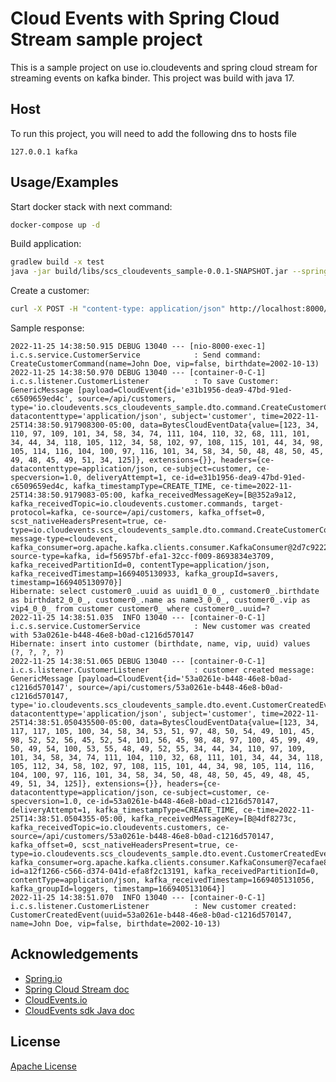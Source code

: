 
# Cloud Events with Spring Cloud Stream sample project

This is a sample project on use io.cloudevents and spring cloud stream for streaming events on kafka binder. This project was build with java 17.


## Host

To run this project, you will need to add the following dns to hosts file

`127.0.0.1 kafka`


## Usage/Examples

Start docker stack with next command:
```bash
docker-compose up -d
```
Build application:
```bash
gradlew build -x test
java -jar build/libs/scs_cloudevents_sample-0.0.1-SNAPSHOT.jar --spring.profiles.active=local
```
Create a customer:
```bash
curl -X POST -H "content-type: application/json" http://localhost:8000/api/customers -d '{"name":"John Doe","vip":false,"birthdate":"2002-10-13"}'
```
Sample response:
```log
2022-11-25 14:38:50.915 DEBUG 13040 --- [nio-8000-exec-1] i.c.s.service.CustomerService            : Send command: CreateCustomerCommand(name=John Doe, vip=false, birthdate=2002-10-13)
2022-11-25 14:38:50.970 DEBUG 13040 --- [container-0-C-1] i.c.s.listener.CustomerListener          : To save Customer: GenericMessage [payload=CloudEvent{id='e31b1956-dea9-47bd-91ed-c6509659ed4c', source=/api/customers, type='io.cloudevents.scs_cloudevents_sample.dto.command.CreateCustomerCommand', datacontenttype='application/json', subject='customer', time=2022-11-25T14:38:50.917908300-05:00, data=BytesCloudEventData{value=[123, 34, 110, 97, 109, 101, 34, 58, 34, 74, 111, 104, 110, 32, 68, 111, 101, 34, 44, 34, 118, 105, 112, 34, 58, 102, 97, 108, 115, 101, 44, 34, 98, 105, 114, 116, 104, 100, 97, 116, 101, 34, 58, 34, 50, 48, 48, 50, 45, 49, 48, 45, 49, 51, 34, 125]}, extensions={}}, headers={ce-datacontenttype=application/json, ce-subject=customer, ce-specversion=1.0, deliveryAttempt=1, ce-id=e31b1956-dea9-47bd-91ed-c6509659ed4c, kafka_timestampType=CREATE_TIME, ce-time=2022-11-25T14:38:50.9179083-05:00, kafka_receivedMessageKey=[B@352a9a12, kafka_receivedTopic=io.cloudevents.customer.commands, target-protocol=kafka, ce-source=/api/customers, kafka_offset=0, scst_nativeHeadersPresent=true, ce-type=io.cloudevents.scs_cloudevents_sample.dto.command.CreateCustomerCommand, message-type=cloudevent, kafka_consumer=org.apache.kafka.clients.consumer.KafkaConsumer@2d7c9222, source-type=kafka, id=f56957bf-efa1-32cc-f009-8693834e3709, kafka_receivedPartitionId=0, contentType=application/json, kafka_receivedTimestamp=1669405130933, kafka_groupId=savers, timestamp=1669405130970}]
Hibernate: select customer0_.uuid as uuid1_0_0_, customer0_.birthdate as birthdat2_0_0_, customer0_.name as name3_0_0_, customer0_.vip as vip4_0_0_ from customer customer0_ where customer0_.uuid=?
2022-11-25 14:38:51.035  INFO 13040 --- [container-0-C-1] i.c.s.service.CustomerService            : New customer was created with 53a0261e-b448-46e8-b0ad-c1216d570147
Hibernate: insert into customer (birthdate, name, vip, uuid) values (?, ?, ?, ?)
2022-11-25 14:38:51.065 DEBUG 13040 --- [container-0-C-1] i.c.s.listener.CustomerListener          : customer created message: GenericMessage [payload=CloudEvent{id='53a0261e-b448-46e8-b0ad-c1216d570147', source=/api/customers/53a0261e-b448-46e8-b0ad-c1216d570147, type='io.cloudevents.scs_cloudevents_sample.dto.event.CustomerCreatedEvent', datacontenttype='application/json', subject='customer', time=2022-11-25T14:38:51.050435500-05:00, data=BytesCloudEventData{value=[123, 34, 117, 117, 105, 100, 34, 58, 34, 53, 51, 97, 48, 50, 54, 49, 101, 45, 98, 52, 52, 56, 45, 52, 54, 101, 56, 45, 98, 48, 97, 100, 45, 99, 49, 50, 49, 54, 100, 53, 55, 48, 49, 52, 55, 34, 44, 34, 110, 97, 109, 101, 34, 58, 34, 74, 111, 104, 110, 32, 68, 111, 101, 34, 44, 34, 118, 105, 112, 34, 58, 102, 97, 108, 115, 101, 44, 34, 98, 105, 114, 116, 104, 100, 97, 116, 101, 34, 58, 34, 50, 48, 48, 50, 45, 49, 48, 45, 49, 51, 34, 125]}, extensions={}}, headers={ce-datacontenttype=application/json, ce-subject=customer, ce-specversion=1.0, ce-id=53a0261e-b448-46e8-b0ad-c1216d570147, deliveryAttempt=1, kafka_timestampType=CREATE_TIME, ce-time=2022-11-25T14:38:51.0504355-05:00, kafka_receivedMessageKey=[B@4df8273c, kafka_receivedTopic=io.cloudevents.customers, ce-source=/api/customers/53a0261e-b448-46e8-b0ad-c1216d570147, kafka_offset=0, scst_nativeHeadersPresent=true, ce-type=io.cloudevents.scs_cloudevents_sample.dto.event.CustomerCreatedEvent, kafka_consumer=org.apache.kafka.clients.consumer.KafkaConsumer@7ecafae8, id=a12f1266-c566-d374-041d-efa8f2c13191, kafka_receivedPartitionId=0, contentType=application/json, kafka_receivedTimestamp=1669405131056, kafka_groupId=loggers, timestamp=1669405131064}]
2022-11-25 14:38:51.070  INFO 13040 --- [container-0-C-1] i.c.s.listener.CustomerListener          : New customer created: CustomerCreatedEvent(uuid=53a0261e-b448-46e8-b0ad-c1216d570147, name=John Doe, vip=false, birthdate=2002-10-13)
```

## Acknowledgements

- [Spring.io](https://spring.io/)
- [Spring Cloud Stream doc](https://docs.spring.io/spring-cloud-stream/docs/current/reference/html/)
- [CloudEvents.io](https://cloudevents.io/)
- [CloudEvents sdk Java doc](https://cloudevents.github.io/sdk-java/)


## License

[Apache License](https://choosealicense.com/licenses/apache-2.0/)

